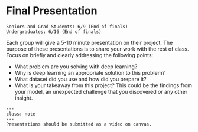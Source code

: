 # Final Presentation

```{admonition} Due Date
Seniors and Grad Students: 6/9 (End of finals)
Undergraduates: 6/16 (End of finals)
```

Each group will give a 5-10 minute presentation on their project. The purpose of these presentations is to share your work with the rest of class. Focus on briefly and clearly addressing the following points:

- What problem are you solving with deep learning?
- Why is deep learning an appropriate solution to this problem?
- What dataset did you use and how did you prepare it?
- What is your takeaway from this project? This could be the findings from your model, an unexpected challenge that you discovered or any other insight.

```{admonition} Submission
---
class: note
---
Presentations should be submitted as a video on canvas.
```

